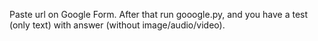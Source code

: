 Paste url on Google Form. After that run gooogle.py, and you have a test (only text) with answer (without image/audio/video).
